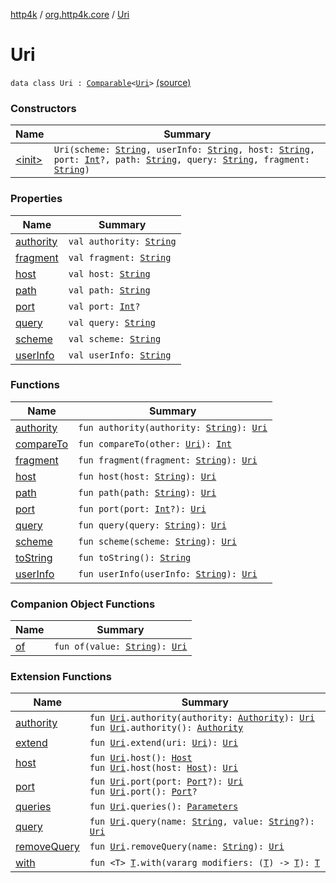 [http4k](../../index.md) / [org.http4k.core](../index.md) / [Uri](./index.md)

# Uri

`data class Uri : `[`Comparable`](https://kotlinlang.org/api/latest/jvm/stdlib/kotlin/-comparable/index.html)`<`[`Uri`](./index.md)`>` [(source)](https://github.com/http4k/http4k/blob/master/http4k-core/src/main/kotlin/org/http4k/core/Uri.kt#L8)

### Constructors

| Name | Summary |
|---|---|
| [&lt;init&gt;](-init-.md) | `Uri(scheme: `[`String`](https://kotlinlang.org/api/latest/jvm/stdlib/kotlin/-string/index.html)`, userInfo: `[`String`](https://kotlinlang.org/api/latest/jvm/stdlib/kotlin/-string/index.html)`, host: `[`String`](https://kotlinlang.org/api/latest/jvm/stdlib/kotlin/-string/index.html)`, port: `[`Int`](https://kotlinlang.org/api/latest/jvm/stdlib/kotlin/-int/index.html)`?, path: `[`String`](https://kotlinlang.org/api/latest/jvm/stdlib/kotlin/-string/index.html)`, query: `[`String`](https://kotlinlang.org/api/latest/jvm/stdlib/kotlin/-string/index.html)`, fragment: `[`String`](https://kotlinlang.org/api/latest/jvm/stdlib/kotlin/-string/index.html)`)` |

### Properties

| Name | Summary |
|---|---|
| [authority](authority.md) | `val authority: `[`String`](https://kotlinlang.org/api/latest/jvm/stdlib/kotlin/-string/index.html) |
| [fragment](fragment.md) | `val fragment: `[`String`](https://kotlinlang.org/api/latest/jvm/stdlib/kotlin/-string/index.html) |
| [host](host.md) | `val host: `[`String`](https://kotlinlang.org/api/latest/jvm/stdlib/kotlin/-string/index.html) |
| [path](path.md) | `val path: `[`String`](https://kotlinlang.org/api/latest/jvm/stdlib/kotlin/-string/index.html) |
| [port](port.md) | `val port: `[`Int`](https://kotlinlang.org/api/latest/jvm/stdlib/kotlin/-int/index.html)`?` |
| [query](query.md) | `val query: `[`String`](https://kotlinlang.org/api/latest/jvm/stdlib/kotlin/-string/index.html) |
| [scheme](scheme.md) | `val scheme: `[`String`](https://kotlinlang.org/api/latest/jvm/stdlib/kotlin/-string/index.html) |
| [userInfo](user-info.md) | `val userInfo: `[`String`](https://kotlinlang.org/api/latest/jvm/stdlib/kotlin/-string/index.html) |

### Functions

| Name | Summary |
|---|---|
| [authority](authority.md) | `fun authority(authority: `[`String`](https://kotlinlang.org/api/latest/jvm/stdlib/kotlin/-string/index.html)`): `[`Uri`](./index.md) |
| [compareTo](compare-to.md) | `fun compareTo(other: `[`Uri`](./index.md)`): `[`Int`](https://kotlinlang.org/api/latest/jvm/stdlib/kotlin/-int/index.html) |
| [fragment](fragment.md) | `fun fragment(fragment: `[`String`](https://kotlinlang.org/api/latest/jvm/stdlib/kotlin/-string/index.html)`): `[`Uri`](./index.md) |
| [host](host.md) | `fun host(host: `[`String`](https://kotlinlang.org/api/latest/jvm/stdlib/kotlin/-string/index.html)`): `[`Uri`](./index.md) |
| [path](path.md) | `fun path(path: `[`String`](https://kotlinlang.org/api/latest/jvm/stdlib/kotlin/-string/index.html)`): `[`Uri`](./index.md) |
| [port](port.md) | `fun port(port: `[`Int`](https://kotlinlang.org/api/latest/jvm/stdlib/kotlin/-int/index.html)`?): `[`Uri`](./index.md) |
| [query](query.md) | `fun query(query: `[`String`](https://kotlinlang.org/api/latest/jvm/stdlib/kotlin/-string/index.html)`): `[`Uri`](./index.md) |
| [scheme](scheme.md) | `fun scheme(scheme: `[`String`](https://kotlinlang.org/api/latest/jvm/stdlib/kotlin/-string/index.html)`): `[`Uri`](./index.md) |
| [toString](to-string.md) | `fun toString(): `[`String`](https://kotlinlang.org/api/latest/jvm/stdlib/kotlin/-string/index.html) |
| [userInfo](user-info.md) | `fun userInfo(userInfo: `[`String`](https://kotlinlang.org/api/latest/jvm/stdlib/kotlin/-string/index.html)`): `[`Uri`](./index.md) |

### Companion Object Functions

| Name | Summary |
|---|---|
| [of](of.md) | `fun of(value: `[`String`](https://kotlinlang.org/api/latest/jvm/stdlib/kotlin/-string/index.html)`): `[`Uri`](./index.md) |

### Extension Functions

| Name | Summary |
|---|---|
| [authority](../authority.md) | `fun `[`Uri`](./index.md)`.authority(authority: `[`Authority`](../../org.http4k.cloudnative.env/-authority/index.md)`): `[`Uri`](./index.md)<br>`fun `[`Uri`](./index.md)`.authority(): `[`Authority`](../../org.http4k.cloudnative.env/-authority/index.md) |
| [extend](../extend.md) | `fun `[`Uri`](./index.md)`.extend(uri: `[`Uri`](./index.md)`): `[`Uri`](./index.md) |
| [host](../host.md) | `fun `[`Uri`](./index.md)`.host(): `[`Host`](../../org.http4k.cloudnative.env/-host/index.md)<br>`fun `[`Uri`](./index.md)`.host(host: `[`Host`](../../org.http4k.cloudnative.env/-host/index.md)`): `[`Uri`](./index.md) |
| [port](../port.md) | `fun `[`Uri`](./index.md)`.port(port: `[`Port`](../../org.http4k.cloudnative.env/-port/index.md)`?): `[`Uri`](./index.md)<br>`fun `[`Uri`](./index.md)`.port(): `[`Port`](../../org.http4k.cloudnative.env/-port/index.md)`?` |
| [queries](../queries.md) | `fun `[`Uri`](./index.md)`.queries(): `[`Parameters`](../-parameters.md) |
| [query](../query.md) | `fun `[`Uri`](./index.md)`.query(name: `[`String`](https://kotlinlang.org/api/latest/jvm/stdlib/kotlin/-string/index.html)`, value: `[`String`](https://kotlinlang.org/api/latest/jvm/stdlib/kotlin/-string/index.html)`?): `[`Uri`](./index.md) |
| [removeQuery](../remove-query.md) | `fun `[`Uri`](./index.md)`.removeQuery(name: `[`String`](https://kotlinlang.org/api/latest/jvm/stdlib/kotlin/-string/index.html)`): `[`Uri`](./index.md) |
| [with](../with.md) | `fun <T> `[`T`](../with.md#T)`.with(vararg modifiers: (`[`T`](../with.md#T)`) -> `[`T`](../with.md#T)`): `[`T`](../with.md#T) |
